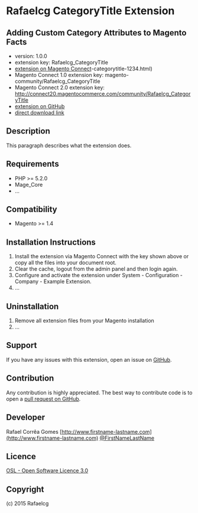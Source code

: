 Rafaelcg CategoryTitle Extension
=====================
Adding Custom Category Attributes to Magento
Facts
-----
- version: 1.0.0
- extension key: Rafaelcg_CategoryTitle
- [extension on Magento Connect](http://www.magentocommerce.com/magento-connect/rafaelcg)-categorytitle-1234.html)
- Magento Connect 1.0 extension key: magento-community/Rafaelcg_CategoryTitle
- Magento Connect 2.0 extension key: http://connect20.magentocommerce.com/community/Rafaelcg_CategoryTitle
- [extension on GitHub](https://github.com/rafaelcg/Rafaelcg_CategoryTitle)
- [direct download link](http://connect.magentocommerce.com/community/get/Rafaelcg_CategoryTitle-1.0.0.tgz)

Description
-----------
This paragraph describes what the extension does.

Requirements
------------
- PHP >= 5.2.0
- Mage_Core
- ...

Compatibility
-------------
- Magento >= 1.4

Installation Instructions
-------------------------
1. Install the extension via Magento Connect with the key shown above or copy all the files into your document root.
2. Clear the cache, logout from the admin panel and then login again.
3. Configure and activate the extension under System - Configuration - Company - Example Extension.
4. ...

Uninstallation
--------------
1. Remove all extension files from your Magento installation
2. ...

Support
-------
If you have any issues with this extension, open an issue on [GitHub](https://github.com/rafaelcg/Rafaelcg_CategoryTitle/issues).

Contribution
------------
Any contribution is highly appreciated. The best way to contribute code is to open a [pull request on GitHub](https://help.github.com/articles/using-pull-requests).

Developer
---------
Rafael Corrêa Gomes
[http://www.firstname-lastname.com](http://www.firstname-lastname.com)
[@FirstNameLastName](https://twitter.com/FirstNameLastName)

Licence
-------
[OSL - Open Software Licence 3.0](http://opensource.org/licenses/osl-3.0.php)

Copyright
---------
(c) 2015 Rafaelcg
